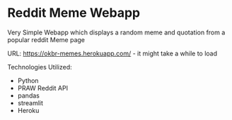 # Reddit Meme Webapp
 Very Simple Webapp which displays a random meme and quotation from a popular reddit Meme page
 
 URL: https://okbr-memes.herokuapp.com/ - it might take a while to load
 
 Technologies Utilized:
 - Python
 - PRAW Reddit API
 - pandas
 - streamlit
 - Heroku

